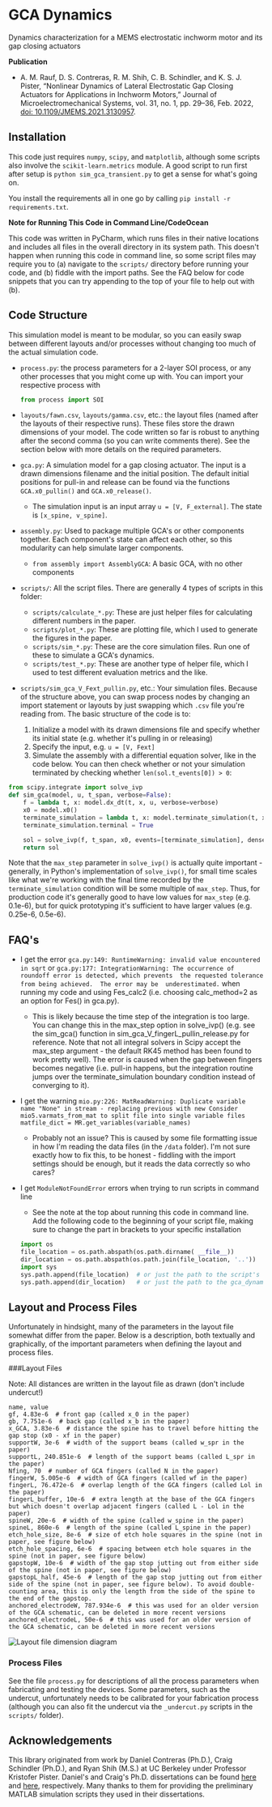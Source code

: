 # GCA Dynamics
Dynamics characterization for a MEMS electrostatic inchworm motor and its gap closing actuators

**Publication**
* A. M. Rauf, D. S. Contreras, R. M. Shih, C. B. Schindler, and K. S. J. Pister, “Nonlinear Dynamics of Lateral Electrostatic Gap Closing Actuators for Applications in Inchworm Motors,” Journal of Microelectromechanical Systems, vol. 31, no. 1, pp. 29–36, Feb. 2022, [doi: 10.1109/JMEMS.2021.3130957](https://doi.org/10.1109/JMEMS.2021.3130957).

## Installation
This code just requires `numpy`, `scipy`, and `matplotlib`, although some scripts also involve the 
`scikit-learn.metrics` module. A good script to run first after setup
is `python sim_gca_transient.py` to get a sense for what's going on.

You install the requirements all in one go by calling ```pip install -r requirements.txt```.

**Note for Running This Code in Command Line/CodeOcean**

This code was written in PyCharm, which runs files in their native locations and includes all files in the
overall directory in its system path. This doesn't happen when running this code in command line, so some script
files may require you to (a) navigate to the ``scripts/`` directory before running your code, and
(b) fiddle with the import paths. See the FAQ below for code snippets that you can
try appending to the top of your file to help out with (b).

## Code Structure
This simulation model is meant to be modular, so you can easily swap between different layouts and/or
processes without changing too much of the actual simulation code.

* `process.py`: the process parameters for a 2-layer SOI process, or any other processes that you
  might come up with. You can import your respective process with 
  ```python 
  from process import SOI
  ```
* `layouts/fawn.csv`, `layouts/gamma.csv`, etc.: the layout files (named after the layouts of their respective runs).
These files store the drawn dimensions of your model. The code written so far is robust to anything
  after the second comma (so you can write comments there). See the section below with more details on the required parameters.
  
* `gca.py`: A simulation model for a gap closing actuator. The input is a drawn dimensions filename
    and the initial position. The default initial positions for pull-in and release can be found via
  the functions `GCA.x0_pullin()` and `GCA.x0_release()`.
   - The simulation input is an input array `u = [V, F_external]`. The state is `[x_spine, v_spine]`.
    
* `assembly.py`: Used to package multiple GCA's or other components together. Each component's state
can affect each other, so this modularity can help simulate larger components.
  - `from assembly import AssemblyGCA`: A basic GCA, with no other components
  
*  `scripts/`: All the script files. There are generally 4 types of scripts in this folder:
    - `scripts/calculate_*.py`: These are just helper files for calculating different numbers in the paper.
    - `scripts/plot_*.py`: These are plotting file, which I used to generate the figures in the paper.
    - `scripts/sim_*.py`: These are the core simulation files. Run one of these to simulate a GCA's dynamics.
    - `scripts/test_*.py`: These are another type of helper file, which I used to test different evaluation metrics and the like.
  
* `scripts/sim_gca_V_Fext_pullin.py`, etc.: Your simulation files. Because of the structure above, you can
swap process nodes by changing an import statement or layouts by just swapping which `.csv` file 
  you're reading from. The basic structure of the code is to:
  1. Initialize a model with its drawn dimensions file and specify whether its initial state 
     (e.g. whether it's pulling in or releasing)
  2. Specify the input, e.g. `u = [V, Fext]`
  3. Simulate the assembly with a differential equation solver, like in the code below. You can then
     check whether or not your simulation terminated by checking whether `len(sol.t_events[0]) > 0`:
    
```python
from scipy.integrate import solve_ivp
def sim_gca(model, u, t_span, verbose=False):
    f = lambda t, x: model.dx_dt(t, x, u, verbose=verbose)
    x0 = model.x0()
    terminate_simulation = lambda t, x: model.terminate_simulation(t, x)
    terminate_simulation.terminal = True

    sol = solve_ivp(f, t_span, x0, events=[terminate_simulation], dense_output=True, max_step=0.5e-6)
    return sol
```

Note that the `max_step` parameter in `solve_ivp()` is actually quite important - generally,
in Python's implementation of `solve_ivp()`, for small time scales like what we're working with
the final time recorded by the `terminate_simulation` condition will be some multiple of `max_step`.
Thus, for production code it's generally good to have low values for `max_step` (e.g. 0.1e-6), but for 
quick prototyping it's sufficient to have larger values (e.g. 0.25e-6, 0.5e-6).

## FAQ's
* I get the error ```gca.py:149: RuntimeWarning: invalid value encountered in sqrt``` or ```gca.py:177: IntegrationWarning: The occurrence of roundoff error is detected, which prevents 
  the requested tolerance from being achieved.  The error may be 
  underestimated.``` when running my code and using Fes_calc2 (i.e. choosing calc_method=2 as an option
  for Fes() in gca.py).
    * This is likely because the time step of the integration is too large. You can change this in the
    max_step option in solve_ivp() (e.g. see the sim_gca() function in sim_gca_V_fingerL_pullin_release.py
      for reference. Note that not all integral solvers in Scipy accept the max_step argument - the default
      RK45 method has been found to work pretty well). The error is caused when the gap between fingers
      becomes negative (i.e. pull-in happens, but the integration routine jumps over the 
      terminate_simulation boundary condition instead of converging to it).
      
* I get the warning ```mio.py:226: MatReadWarning: Duplicate variable name "None" in stream - replacing previous with new
Consider mio5.varmats_from_mat to split file into single variable files
  matfile_dict = MR.get_variables(variable_names)```
  * Probably not an issue? This is caused by some file formatting issue in how I'm reading the data files (in the ```/data```
    folder). I'm not sure exactly how to fix this, to be honest - fiddling with the import settings should
  be enough, but it reads the data correctly so who cares?
    
* I get ```ModuleNotFoundError``` errors when trying to run scripts in command line
  * See the note at the top about running this code in command line. Add the following code to the beginning of your script file, making sure to change the part in brackets to your 
  specific installation
  ```python
  import os
  file_location = os.path.abspath(os.path.dirname( __file__))
  dir_location = os.path.abspath(os.path.join(file_location, '..'))
  import sys
  sys.path.append(file_location)  # or just the path to the script's folder, generally speaking
  sys.path.append(dir_location)   # or just the path to the gca_dynamics folder, generally speaking
  ```
  
## Layout and Process Files
Unfortunately in hindsight, many of the parameters in the layout file somewhat differ from the paper. Below is a description, both 
textually and graphically, of the important parameters when defining the layout and process files.

###Layout Files

Note: All distances are written in the layout file as drawn (don't include undercut!)
```
name, value
gf, 4.83e-6  # front gap (called x_0 in the paper)
gb, 7.751e-6  # back gap (called x_b in the paper)
x_GCA, 3.83e-6  # distance the spine has to travel before hitting the gap stop (x0 - xf in the paper)
supportW, 3e-6  # width of the support beams (called w_spr in the paper)
supportL, 240.851e-6  # length of the support beams (called L_spr in the paper) 
Nfing, 70  # number of GCA fingers (called N in the paper)
fingerW, 5.005e-6  # width of GCA fingers (called wf in the paper)
fingerL, 76.472e-6  # overlap length of the GCA fingers (called Lol in the paper)
fingerL_buffer, 10e-6  # extra length at the base of the GCA fingers but which doesn't overlap adjacent fingers (called L - Lol in the paper)
spineW, 20e-6  # width of the spine (called w_spine in the paper) 
spineL, 860e-6  # length of the spine (called L_spine in the paper)
etch_hole_size, 8e-6  # size of etch hole squares in the spine (not in paper, see figure below)
etch_hole_spacing, 6e-6  # spacing between etch hole squares in the spine (not in paper, see figure below)
gapstopW, 10e-6  # width of the gap stop jutting out from either side of the spine (not in paper, see figure below)
gapstopL_half, 45e-6  # length of the gap stop jutting out from either side of the spine (not in paper, see figure below). To avoid double-counting area, this is only the length from the side of the spine to the end of the gapstop.
anchored_electrodeW, 787.934e-6  # this was used for an older version of the GCA schematic, can be deleted in more recent versions
anchored_electrodeL, 50e-6  # this was used for an older version of the GCA schematic, can be deleted in more recent versions
```

![Layout file dimension diagram](figures/layout_file_dimension_diagram.png)

### Process Files
See the file `process.py` for descriptions of all the process parameters when fabricating and testing the devices. Some
parameters, such as the undercut, unfortunately needs to be calibrated for your fabrication process (although you can
also fit the undercut via the `_undercut.py` scripts in the `scripts/` folder).


## Acknowledgements
This library originated from work by Daniel Contreras (Ph.D.), Craig Schindler (Ph.D.), and Ryan Shih (M.S.)
at UC Berkeley under Professor Kristofer Pister. Daniel's and Craig's Ph.D. dissertations can be found 
[here](https://www2.eecs.berkeley.edu/Pubs/TechRpts/2019/EECS-2019-18.html) and 
[here](https://www2.eecs.berkeley.edu/Pubs/TechRpts/2020/EECS-2020-73.html), respectively. Many thanks
to them for providing the preliminary MATLAB simulation scripts they used in their dissertations.